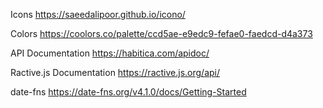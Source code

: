 Icons
https://saeedalipoor.github.io/icono/

Colors
https://coolors.co/palette/ccd5ae-e9edc9-fefae0-faedcd-d4a373

API Documentation
https://habitica.com/apidoc/

Ractive.js Documentation
https://ractive.js.org/api/

date-fns
https://date-fns.org/v4.1.0/docs/Getting-Started
